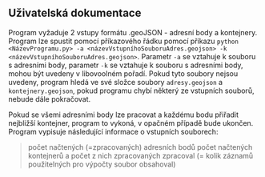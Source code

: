 ## **Uživatelská dokumentace**


Program vyžaduje 2 vstupy formátu .geoJSON - adresní body a kontejnery. Program lze spustit pomocí příkazového řádku pomocí příkazu `python <NázevProgramu.py> -a <názevVstupníhoSouboruAdres.geojson> -k <názevVstupníhoSouboruAdres.geojson>`. Parametr `-a` se vztahuje k souboru s adresními body, parametr `-k` se vztahuje k souboru s adresními body, mohou být uvedeny v libovoolném pořadí. Pokud tyto soubory nejsou uvedeny, program hledá ve své složce soubory `adresy.geojson` a `kontejnery.geojson`, pokud programu chybí některý ze vstupních souborů, nebude dále pokračovat.

Pokud se všemi adresními body lze pracovat a každému bodu přiřadit nejbližší kontejner, program to vykoná, v opačném případě bude ukončen. Program vypisuje následující informace o vstupních souborech:
>počet načtených (=zpracovaných) adresních bodů
>počet načtených kontejnerů a počet z nich zpracovaných zpracoval (= kolik záznamů použitelných pro výpočty soubor obsahoval)
